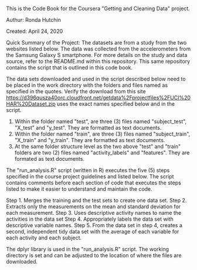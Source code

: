 This is the Code Book for the Coursera "Getting and Cleaning Data" project.

Authur:   Ronda Hutchin

Created:  April 24, 2020

Quick Summary of the Project:  The datasets are from a study from the two websites listed below.  The data was collected from the accelerometers from the Samsung Galaxy S smartphone.  For more details on the study and data source, refer to the README.md within this repository. This same repository contains the script that is outlined in this code book.

The data sets downloaded and used in the script described below need to be placed in the work directory with the folders and files named as specified in the quotes. Verify the download from this site  https://d396qusza40orc.cloudfront.net/getdata%2Fprojectfiles%2FUCI%20HAR%20Dataset.zip uses the exact names specified below and in the script.
1. Within the folder named "test", are three (3) files named "subject_test", "X_test" and "y_test".  They are formatted as text documents.
2. Within the folder named "train", are three (3) files named "subject_train", "X_train" and "y_train".  They are formatted as text documents.
3. At the same folder structure level as the two above "test" and "train" folders are two (2) files named "activity_labels" and "features".  They are formated as text documents.

The "run_analysis.R" script (written in R) executes the five (5) steps specified in the course project guidelines and listed below.  The script contains comments before each section of code that executes the steps listed to make it easier to understand and maintain the code.

  Step 1.	Merges the training and the test sets to create one data set.
  Step 2.	Extracts only the measurements on the mean and standard deviation for each measurement.
  Step 3.	Uses descriptive activity names to name the activities in the data set
  Step 4.	Appropriately labels the data set with descriptive variable names.
  Step 5.	From the data set in step 4, creates a second, independent tidy data set with the average of each variable for each activity    and each subject.

The dplyr library is used in the "run_analysis.R" script.
The working directory is set and can be adjusted to the location of where the files are downloaded.
